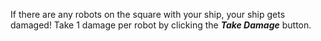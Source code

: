 If there are any robots on the square with your ship, your ship gets damaged! Take 1 damage per robot by clicking the ___Take Damage___ button.
